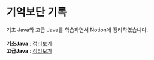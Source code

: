 # 기억보단 기록
기초 Java와 고급 Java를 학습하면서 Notion에 정리하였습니다.<br><br>
**기초Java** : <a href="https://silicon-vegetable-8cc.notion.site/JAVA-3a163e7068dc476f976631c4deacefb6?pvs=4">정리보기</a> <br>
**고급Java** : <a href="https://silicon-vegetable-8cc.notion.site/JAVA-9e37660ca1b14cb0a9c8a6c72cc610a1?pvs=4">정리보기</a> <br>
